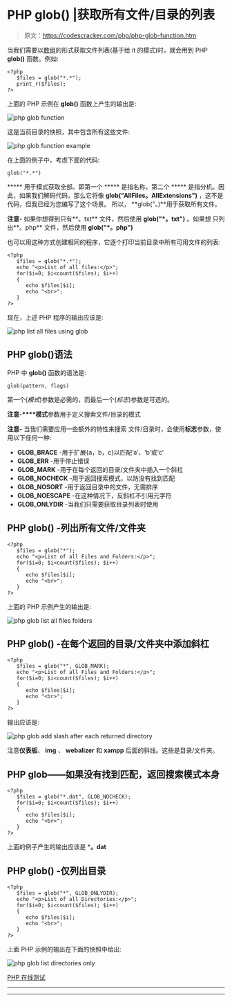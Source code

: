 # PHP glob() |获取所有文件/目录的列表

> 原文：<https://codescracker.com/php/php-glob-function.htm>

当我们需要以[数组](/php/php-arrays.htm)的形式获取文件列表(基于给 it 的模式)时，就会用到 PHP **glob()** 函数。例如:

```
<?php
   $files = glob("*.*");
   print_r($files);
?>
```

上面的 PHP 示例在 **glob()** 函数上产生的输出是:

![php glob function](img/fe6e3c8128cc88a2c364840179206b69.png)

这是当前目录的快照，其中包含所有这些文件:

![php glob function example](img/ab8c3df3616937acbaa4dd7215cd2d04.png)

在上面的例子中，考虑下面的代码:

```
glob("*.*")
```

***** 用于模式获取全部。即第一个 ***** 是指名称，第二个 ***** 是指分机。因此，如果我们解码代码，那么它将像 **glob("AllFiles。AllExtensions")** ，这不是代码，但我已经为您编写了这个场景。 所以， **glob("*。*)**用于获取所有文件。

**注意-** 如果你想得到只有**。txt** 文件，然后使用 **glob("*。txt")** 。如果想 只列出**。php** 文件，然后使用 **glob("*。php")**

也可以用这种方式创建相同的程序，它逐个打印当前目录中所有可用文件的列表:

```
<?php
   $files = glob("*.*");
   echo "<p>List of all files:</p>";
   for($i=0; $i<count($files); $i++)
   {
      echo $files[$i];
      echo "<br>";
   }
?>
```

现在，上述 PHP 程序的输出应该是:

![php list all files using glob](img/dcb8d7118fc2f9958d150b899e9130f6.png)

## PHP glob()语法

PHP 中 **glob()** 函数的语法是:

```
glob(pattern, flags)
```

第一个(*模式*)参数是必需的，而最后一个(*标志*)参数是可选的。

**注意-****模式**参数用于定义搜索文件/目录的模式

**注意-** 当我们需要应用一些额外的特性来搜索 文件/目录时，会使用**标志**参数，使用以下任何一种:

*   **GLOB_BRACE** -用于扩展{a，b，c}以匹配‘a’、‘b’或‘c’
*   **GLOB_ERR** -用于停止错误
*   **GLOB_MARK** -用于在每个返回的目录/文件夹中插入一个斜杠
*   **GLOB_NOCHECK** -用于返回搜索模式，以防没有找到匹配
*   **GLOB_NOSORT** -用于返回目录中的文件，无需排序
*   **GLOB_NOESCAPE** -在这种情况下，反斜杠不引用元字符
*   **GLOB_ONLYDIR** -当我们只需要获取目录列表时使用

## PHP glob() -列出所有文件/文件夹

```
<?php
   $files = glob("*");
   echo "<p>List of all Files and Folders:</p>";
   for($i=0; $i<count($files); $i++)
   {
      echo $files[$i];
      echo "<br>";
   }
?>
```

上面的 PHP 示例产生的输出是:

![php glob list all files folders](img/5990a19b8ad1c186789af125d554b4fe.png)

## PHP glob() -在每个返回的目录/文件夹中添加斜杠

```
<?php
   $files = glob("*", GLOB_MARK);
   echo "<p>List of all Files and Folders:</p>";
   for($i=0; $i<count($files); $i++)
   {
      echo $files[$i];
      echo "<br>";
   }
?>
```

输出应该是:

![php glob add slash after each returned directory](img/602b9e6a8e7efbf9a935a7906e092f35.png)

注意**仪表板**、 **img** 、 **webalizer** 和 **xampp** 后面的斜线。这些是目录/文件夹。

## PHP glob——如果没有找到匹配，返回搜索模式本身

```
<?php
   $files = glob("*.dat", GLOB_NOCHECK);
   for($i=0; $i<count($files); $i++)
   {
      echo $files[$i];
      echo "<br>";
   }
?>
```

上面的例子产生的输出应该是 ***。dat**

## PHP glob() -仅列出目录

```
<?php
   $files = glob("*", GLOB_ONLYDIR);
   echo "<p>List of all Directories:</p>";
   for($i=0; $i<count($files); $i++)
   {
      echo $files[$i];
      echo "<br>";
   }
?>
```

上面 PHP 示例的输出在下面的快照中给出:

![php glob list directories only](img/8c9929e5deefeb2b4fb662db8466c263.png)

[PHP 在线测试](/exam/showtest.php?subid=8)

* * *

* * *